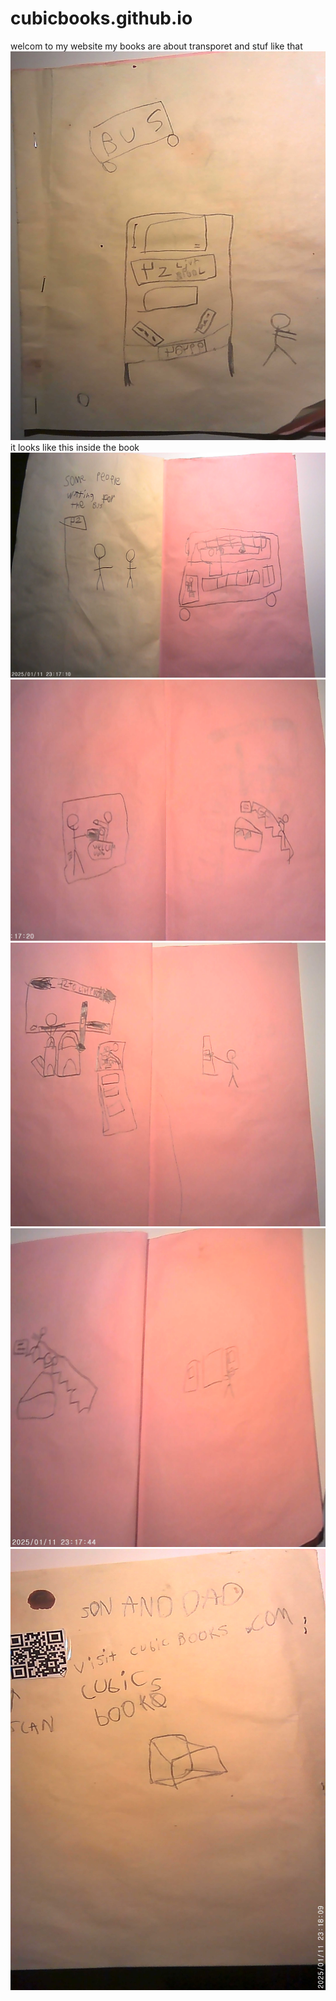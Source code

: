 # cubicbooks.github.io
welcom to my website my books are about transporet and stuf like that
![](clasicbook.JPG)
it looks like this inside the book
![](clasicbook1.JPG)
![](clasicbook2.JPG)
![](clasicbook3.JPG)
![](clasicbook4.JPG)
![](clasicbook5.JPG)
